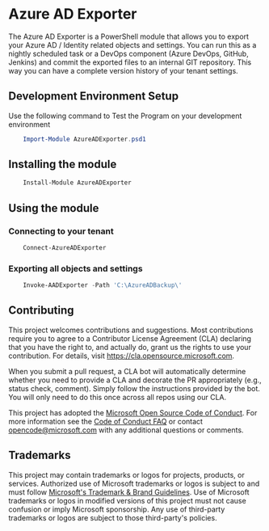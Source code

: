# Azure AD Exporter

The Azure AD Exporter is a PowerShell module that allows you to export your Azure AD / Identity related objects and settings.
You can run this as a nightly scheduled task or a DevOps component (Azure DevOps, GitHub, Jenkins) and commit the exported files to an internal GIT repository.
This way you can have a complete version history of your tenant settings.

##  Development Environment Setup
Use the following command to Test the Program on your development environment
```powershell
    Import-Module AzureADExporter.psd1
```

## Installing the module
```powershell
    Install-Module AzureADExporter
```

## Using the module

### Connecting to your tenant
```powershell
    Connect-AzureADExporter
```

### Exporting all objects and settings
```powershell
    Invoke-AADExporter -Path 'C:\AzureADBackup\'
```

## Contributing

This project welcomes contributions and suggestions.  Most contributions require you to agree to a
Contributor License Agreement (CLA) declaring that you have the right to, and actually do, grant us
the rights to use your contribution. For details, visit https://cla.opensource.microsoft.com.

When you submit a pull request, a CLA bot will automatically determine whether you need to provide
a CLA and decorate the PR appropriately (e.g., status check, comment). Simply follow the instructions
provided by the bot. You will only need to do this once across all repos using our CLA.

This project has adopted the [Microsoft Open Source Code of Conduct](https://opensource.microsoft.com/codeofconduct/).
For more information see the [Code of Conduct FAQ](https://opensource.microsoft.com/codeofconduct/faq/) or
contact [opencode@microsoft.com](mailto:opencode@microsoft.com) with any additional questions or comments.

## Trademarks

This project may contain trademarks or logos for projects, products, or services. Authorized use of Microsoft 
trademarks or logos is subject to and must follow 
[Microsoft's Trademark & Brand Guidelines](https://www.microsoft.com/en-us/legal/intellectualproperty/trademarks/usage/general).
Use of Microsoft trademarks or logos in modified versions of this project must not cause confusion or imply Microsoft sponsorship.
Any use of third-party trademarks or logos are subject to those third-party's policies.
